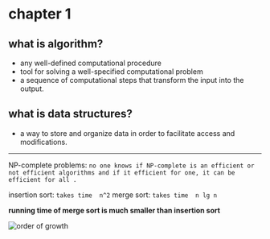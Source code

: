 # chapter 1

## what is algorithm?
- any well-defined computational procedure 
- tool for solving a well-specified computational problem
- a sequence of computational steps that transform the input into the output.

## what is data structures?
-  a way to store and organize data in order to facilitate access and modifications.

---

NP-complete problems: `no one knows if NP-complete is an efficient or not efficient algorithms and if it efficient for one, it can be efficient for all . `


 insertion sort: ` takes time  n^2 `
 merge sort: ` takes time  n lg n `

 **running time of merge sort is much smaller than insertion sort**

 ![order of growth](/Screen_Shot%20.png)
 
